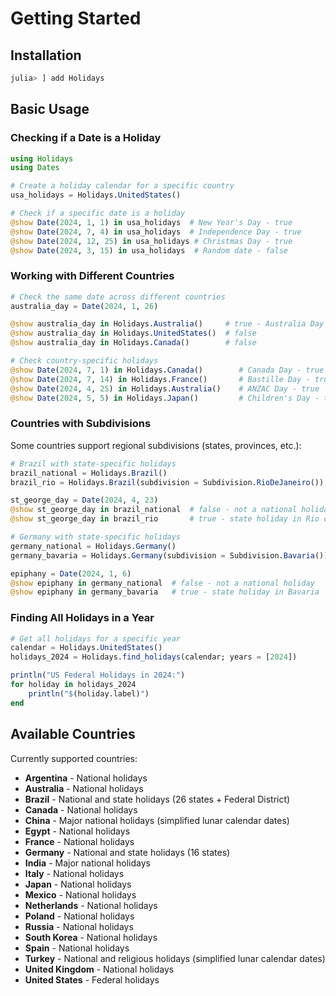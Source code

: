 # Getting Started

## Installation

```julia
julia> ] add Holidays
```

## Basic Usage

### Checking if a Date is a Holiday

```julia
using Holidays
using Dates

# Create a holiday calendar for a specific country
usa_holidays = Holidays.UnitedStates()

# Check if a specific date is a holiday
@show Date(2024, 1, 1) in usa_holidays  # New Year's Day - true
@show Date(2024, 7, 4) in usa_holidays  # Independence Day - true
@show Date(2024, 12, 25) in usa_holidays # Christmas Day - true
@show Date(2024, 3, 15) in usa_holidays  # Random date - false
```

### Working with Different Countries

```julia
# Check the same date across different countries
australia_day = Date(2024, 1, 26)

@show australia_day in Holidays.Australia()     # true - Australia Day
@show australia_day in Holidays.UnitedStates()  # false
@show australia_day in Holidays.Canada()        # false

# Check country-specific holidays
@show Date(2024, 7, 1) in Holidays.Canada()        # Canada Day - true
@show Date(2024, 7, 14) in Holidays.France()       # Bastille Day - true
@show Date(2024, 4, 25) in Holidays.Australia()    # ANZAC Day - true
@show Date(2024, 5, 5) in Holidays.Japan()         # Children's Day - true
```

### Countries with Subdivisions

Some countries support regional subdivisions (states, provinces, etc.):

```julia
# Brazil with state-specific holidays
brazil_national = Holidays.Brazil()
brazil_rio = Holidays.Brazil(subdivision = Subdivision.RioDeJaneiro())

st_george_day = Date(2024, 4, 23)
@show st_george_day in brazil_national  # false - not a national holiday
@show st_george_day in brazil_rio       # true - state holiday in Rio de Janeiro

# Germany with state-specific holidays  
germany_national = Holidays.Germany()
germany_bavaria = Holidays.Germany(subdivision = Subdivision.Bavaria())

epiphany = Date(2024, 1, 6)
@show epiphany in germany_national  # false - not a national holiday
@show epiphany in germany_bavaria   # true - state holiday in Bavaria
```

### Finding All Holidays in a Year

```julia
# Get all holidays for a specific year
calendar = Holidays.UnitedStates()
holidays_2024 = Holidays.find_holidays(calendar; years = [2024])

println("US Federal Holidays in 2024:")
for holiday in holidays_2024
    println("$(holiday.label)")
end
```

## Available Countries

Currently supported countries:

- **Argentina** - National holidays
- **Australia** - National holidays
- **Brazil** - National and state holidays (26 states + Federal District)
- **Canada** - National holidays  
- **China** - Major national holidays (simplified lunar calendar dates)
- **Egypt** - National holidays
- **France** - National holidays
- **Germany** - National and state holidays (16 states)
- **India** - Major national holidays
- **Italy** - National holidays
- **Japan** - National holidays
- **Mexico** - National holidays
- **Netherlands** - National holidays
- **Poland** - National holidays
- **Russia** - National holidays
- **South Korea** - National holidays
- **Spain** - National holidays
- **Turkey** - National and religious holidays (simplified lunar calendar dates)
- **United Kingdom** - National holidays
- **United States** - Federal holidays

